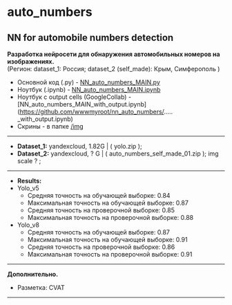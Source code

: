 # auto_numbers
NN for automobile numbers detection
------

**Разработка нейросети для обнаружения автомобильных номеров на изображениях.**  
(Регион: dataset_1: Россия; dataset_2 (self_made): Крым, Симферополь )

* Основной код (.py) - [NN_auto_numbers_MAIN.py](https://github.com/wwwmyroot/nn_auto_numbers/blob/main/NN_auto_numbers_MAIN.py)
* Ноутбук (.ipynb) - [NN_auto_numbers_MAIN.ipynb](https://github.com/wwwmyroot/nn_auto_numbers/blob/main/NN_auto_numbers_MAIN.ipynb)
* Ноутбук с output cells  (GoogleCollab) - [NN_auto_numbers_MAIN_with_output.ipynb](https://github.com/wwwmyroot/nn_auto_numbers/..... _with_output.ipynb)
* Скрины - в папке [/img](https://github.com/wwwmyroot/nn_auto_numbers/tree/main/img)
-----

* **Dataset_1:** yandexcloud, 1.82G | ( yolo.zip );   
* **Dataset_2:** yandexcloud, ? G | ( auto_numbers_self_made_01.zip ); img scale ? ;  
-----

* **Results:**
* Yolo_v5
  - Средняя точность на обучающей выборке: 0.84
  - Максимальная точность на обучающей выборке: 0.87
  - Средняя точность на проверочной выборке: 0.85 
  - Максимальная точность на проверочной выборке: 0.88
* Yolo_v8
  - Средняя точность на обучающей выборке: 0.87
  - Максимальная точность на обучающей выборке: 0.91
  - Средняя точность на проверочной выборке: 0.86
  - Максимальная точность на проверочной выборке: 0.91
----- 

**Дополнительно.**

- Разметка: CVAT  
-----
